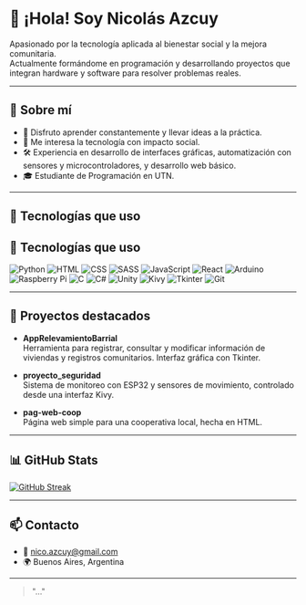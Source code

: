 # 👋 ¡Hola! Soy Nicolás Azcuy

Apasionado por la tecnología aplicada al bienestar social y la mejora comunitaria.  
Actualmente formándome en programación y desarrollando proyectos que integran hardware y software para resolver problemas reales.

---

## 🚀 Sobre mí

- 🧠 Disfruto aprender constantemente y llevar ideas a la práctica.
- 🤝 Me interesa la tecnología con impacto social.
- 🛠️ Experiencia en desarrollo de interfaces gráficas, automatización con sensores y microcontroladores, y desarrollo web básico.
- 🎓 Estudiante de Programación en UTN.

---

## 🧰 Tecnologías que uso
## 🧰 Tecnologías que uso

![Python](https://img.shields.io/badge/-Python-3776AB?style=flat&logo=python&logoColor=white)
![HTML](https://img.shields.io/badge/-HTML5-E34F26?style=flat&logo=html5&logoColor=white)
![CSS](https://img.shields.io/badge/-CSS3-1572B6?style=flat&logo=css3&logoColor=white)
![SASS](https://img.shields.io/badge/-SASS-CC6699?style=flat&logo=sass&logoColor=white)
![JavaScript](https://img.shields.io/badge/-JavaScript-F7DF1E?style=flat&logo=javascript&logoColor=black)
![React](https://img.shields.io/badge/-React-61DAFB?style=flat&logo=react&logoColor=black)
![Arduino](https://img.shields.io/badge/-Arduino-00979D?style=flat&logo=arduino&logoColor=white)
![Raspberry Pi](https://img.shields.io/badge/-Raspberry%20Pi-A22846?style=flat&logo=raspberry-pi&logoColor=white)
![C](https://img.shields.io/badge/-C-00599C?style=flat&logo=c&logoColor=white)
![C#](https://img.shields.io/badge/-C%23-239120?style=flat&logo=c-sharp&logoColor=white)
![Unity](https://img.shields.io/badge/-Unity-000000?style=flat&logo=unity&logoColor=white)
![Kivy](https://img.shields.io/badge/-Kivy-000000?style=flat)
![Tkinter](https://img.shields.io/badge/-Tkinter-FFCC00?style=flat&logo=python&logoColor=black)
![Git](https://img.shields.io/badge/-Git-F05032?style=flat&logo=git&logoColor=white)


---

## 🧪 Proyectos destacados

- **AppRelevamientoBarrial**  
  Herramienta para registrar, consultar y modificar información de viviendas y registros comunitarios. Interfaz gráfica con Tkinter.

- **proyecto_seguridad**  
  Sistema de monitoreo con ESP32 y sensores de movimiento, controlado desde una interfaz Kivy.

- **pag-web-coop**  
  Página web simple para una cooperativa local, hecha en HTML.

---

## 📊 GitHub Stats

[![GitHub Streak](https://streak-stats.demolab.com?user=nazcuy&theme=dark)](https://git.io/streak-stats)

---

## 📫 Contacto

- 📧 [nico.azcuy@gmail.com](mailto:nico.azcuy@gmail.com)
- 🌍 Buenos Aires, Argentina

---

> "..."

